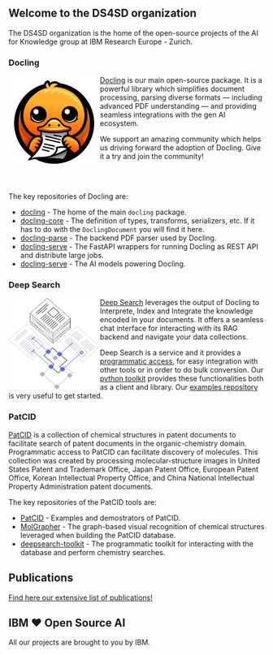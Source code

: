 ## Welcome to the DS4SD organization

The DS4SD organization is the home of the open-source projects of the AI for Knowledge group at IBM Research Europe - Zurich.

### Docling

<img align="left" width="180" height="180" src="https://raw.githubusercontent.com/DS4SD/docling/refs/heads/main/docs/assets/logo.svg">

<a href="https://github.com/DS4SD/docling">Docling</a> is our main open-source package. It is a powerful library which simplifies document processing, parsing diverse formats — including advanced PDF understanding — and providing seamless integrations with the gen AI ecosystem.

We support an amazing community which helps us driving forward the adoption of Docling.
Give it a try and join the community!

<br /><br />

The key repositories of Docling are:

- [docling](https://github.com/DS4SD/docling) - The home of the main `docling` package.
- [docling-core](https://github.com/DS4SD/docling-core) -  The definition of types, transforms, serializers, etc. If it has to do with the `DoclingDocument` you will find it here.
- [docling-parse](https://github.com/DS4SD/docling-parse) - The backend PDF parser used by Docling.
- [docling-serve](https://github.com/DS4SD/docling-serve) - The FastAPI wrappers for running Docling as REST API and distribute large jobs.
- [docling-serve](https://github.com/DS4SD/docling-ibm-models) - The AI models powering Docling.

### Deep Search

<img align="left" width="180" height="180" src="./images/workspace.svg">

<a href="https://ds4sd.github.io/">Deep Search</a> leverages the output of Docling to Interprete, Index and Integrate the knowledge encoded in your documents. It offers a seamless chat interface for interacting with its RAG backend and navigate your data collections. 

Deep Search is a service and it provides a <a href="https://ds4sd.github.io/deepsearch-toolkit/">programmatic access</a>, for easy integration with other tools or in order to do bulk conversion. Our <a href=https://github.com/DS4SD/deepsearch-toolkit> python toolkit</a> provides these functionalities both as a client and library. Our [examples repository](https://github.com/DS4SD/deepsearch-examples) is very useful to get started.

### PatCID

[PatCID](https://github.com/DS4SD/PatCID) is a collection of chemical structures in patent documents to facilitate search of patent documents in the organic-chemistry domain. Programmatic access to PatCID can facilitate discovery of molecules. This collection was created by processing molecular-structure images in United States Patent and Trademark Office, Japan Patent Office, European Patent Office, Korean Intellectual Property Office, and China National Intellectual Property Administration patent documents.

The key repositories of the PatCID tools are:

- [PatCID](https://github.com/DS4SD/PatCID) - Examples and demostrators of PatCID.
- [MolGrapher](https://github.com/DS4SD/MolGrapher) - The graph-based visual recognition of chemical structures leveraged when building the PatCID database.
- [deepsearch-toolkit](https://github.com/DS4SD/deepsearch-toolkit) - The programmatic toolkit for interacting with the database and perform chemistry searches.


## Publications

[Find here our extensive list of publications!](https://ds4sd.github.io/#publications)


## IBM ❤️ Open Source AI

All our projects are brought to you by IBM.
